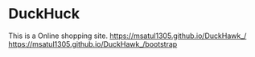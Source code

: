 # DuckHuck
This is a Online shopping site.
https://msatul1305.github.io/DuckHawk_/
https://msatul1305.github.io/DuckHawk_/bootstrap

